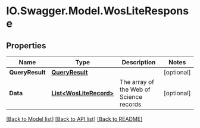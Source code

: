 # IO.Swagger.Model.WosLiteResponse
## Properties

Name | Type | Description | Notes
------------ | ------------- | ------------- | -------------
**QueryResult** | [**QueryResult**](QueryResult.md) |  | [optional] 
**Data** | [**List&lt;WosLiteRecord&gt;**](WosLiteRecord.md) | The array of the Web of Science records | [optional] 

[[Back to Model list]](../README.md#documentation-for-models) [[Back to API list]](../README.md#documentation-for-api-endpoints) [[Back to README]](../README.md)

